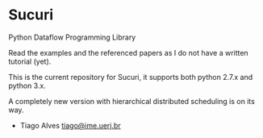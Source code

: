 # Sucuri
Python Dataflow Programming Library

Read the examples and the referenced papers as I do not have a written tutorial (yet).


This is the current repository for Sucuri, it supports both python 2.7.x and python 3.x.

A completely new version with hierarchical distributed scheduling is on its way.


- Tiago Alves <tiago@ime.uerj.br>
